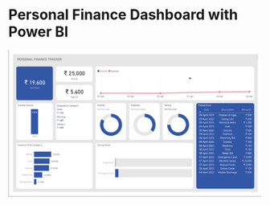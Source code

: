 # Personal Finance Dashboard with Power BI

![Personal Finance Dashboard](https://github.com/RichardParado/personal_website/blob/main/assets/images/Personal%20Finance%20Dashboard%20-%20Thumbnail.png)
